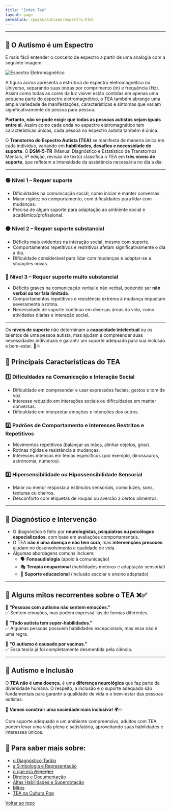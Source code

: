 ```yaml
---
title: "Index Tea"
layout: page
permalink: /pages/autismo/espectro.html
---
```



---

## 🔹 O Autismo é um Espectro

É mais fácil entender  o conceito de espectro a partir de uma analogia com a seguinte imagem:

![Espectro Eletromagnético](https://itxesco.github.io/assets/figuras/autismo/espectro_eletromagnetico.png)

A figura acima apresenta a estrutura do espectro eletromagnético no Universo, separando suas ondas por comprimento (m) e frequência (Hz). Assim como todas as cores da luz visível estão contidas em apenas uma pequena parte do espectro eletromagnético, o TEA também abrange uma ampla variedade de manifestações, características e sintomas que variam significativamente de pessoa para pessoa.

**Portanto, não se pode exigir que todas as pessoas autistas sejam iguais entre si.** Assim como cada onda no espectro eletromagnético tem características únicas, cada pessoa no espectro autista também é única.

O **Transtorno do Espectro Autista (TEA)** se manifesta de maneira única em cada indivíduo, variando em **habilidades, desafios e necessidade de suporte**. O **DSM-5-TR** (Manual Diagnóstico e Estatístico de Transtornos Mentais, 5ª edição, revisão de texto) classifica o TEA em **três níveis de suporte**, que refletem a intensidade da assistência necessária no dia a dia:

---

### 🟢 **Nível 1 – Requer suporte**
- Dificuldades na comunicação social, como iniciar e manter conversas.
- Maior rigidez no comportamento, com dificuldades para lidar com mudanças.
- Precisa de algum suporte para adaptação ao ambiente social e acadêmico/profissional.

### 🟠 **Nível 2 – Requer suporte substancial**
- Déficits mais evidentes na interação social, mesmo com suporte.
- Comportamentos repetitivos e restritivos afetam significativamente o dia a dia.
- Dificuldade considerável para lidar com mudanças e adaptar-se a situações novas.

### 🔴 **Nível 3 – Requer suporte muito substancial**
- Déficits graves na comunicação verbal e não verbal, podendo ser **não verbal ou ter fala limitada**.
- Comportamentos repetitivos e resistência extrema à mudança impactam severamente a rotina.
- Necessidade de suporte contínuo em diversas áreas da vida, como atividades diárias e interação social.

---

Os **níveis de suporte** não determinam a **capacidade intelectual** ou os talentos de uma pessoa autista, mas ajudam a compreender suas necessidades individuais e garantir um suporte adequado para sua inclusão e bem-estar. 💙♾️


## 🔹 Principais Características do TEA

### 1️⃣ **Dificuldades na Comunicação e Interação Social**
- Dificuldade em compreender e usar expressões faciais, gestos e tom de voz.
- Interesse reduzido em interações sociais ou dificuldades em manter conversas.
- Dificuldade em interpretar emoções e intenções dos outros.

### 2️⃣ **Padrões de Comportamento e Interesses Restritos e Repetitivos**
- Movimentos repetitivos (balançar as mãos, alinhar objetos, girar).
- Rotinas rígidas e resistência a mudanças.
- Interesses intensos em temas específicos (por exemplo, dinossauros, astronomia, números).

### 3️⃣ **Hipersensibilidade ou Hipossensibilidade Sensorial**
- Maior ou menor resposta a estímulos sensoriais, como luzes, sons, texturas ou cheiros.
- Desconforto com etiquetas de roupas ou aversão a certos alimentos.

---

## 🔹 Diagnóstico e Intervenção

- O diagnóstico é feito por **neurologistas, psiquiatras ou psicólogos especializados**, com base em avaliações comportamentais.
- O TEA **não é uma doença e não tem cura**, mas **intervenções precoces** ajudam no desenvolvimento e qualidade de vida.
- Algumas abordagens comuns incluem:
  - 🗣️ **Fonoaudiologia** (apoio à comunicação)
  - 🎭 **Terapia ocupacional** (habilidades motoras e adaptação sensorial)
  - 🏫 **Suporte educacional** (inclusão escolar e ensino adaptado)

---

## 🔹 Alguns mitos recorrentes sobre o TEA ❌✅

🚫 **"Pessoas com autismo não sentem emoções."**  
✅ Sentem emoções, mas podem expressá-las de formas diferentes.

🚫 **"Todo autista tem super-habilidades."**  
✅ Algumas pessoas possuem habilidades excepcionais, mas essa não é uma regra.

🚫 **"O autismo é causado por vacinas."**  
✅ Essa teoria já foi completamente desmentida pela ciência.

---

## 💙 Autismo e Inclusão

O **TEA não é uma doença**, é uma **diferença neurológica** que faz parte da diversidade humana. O respeito, a inclusão e o suporte adequado são fundamentais para garantir a qualidade de vida e o bem-estar das pessoas autistas.

📢 **Vamos construir uma sociedade mais inclusiva!** 🌍♾️

Com suporte adequado e um ambiente compreensivo, adultos com TEA podem levar uma vida plena e satisfatória, aproveitando suas habilidades e interesses únicos.

## 💙 Para saber mais sobre:

- [o Diagnóstico Tardio](/pages/autismo/diagnosticotardio.html)
- [a Simbologia e Representação](/pages/autismo/identificadao.html)
- [o que era ~~Asperger~~](/pages/autismo/asperger.html)
- [Direitos e Documentação](/pages/autismo/direitos.html)
- [Altas Habilidades e Superdotação](/pages/autismo/habilidades.html)
- [Mitos](/pages/autismo/mitos.html)
- [TEA na Cultura Pop](/pages/autismo/namidia.html)

[Voltar ao topo](#top)
